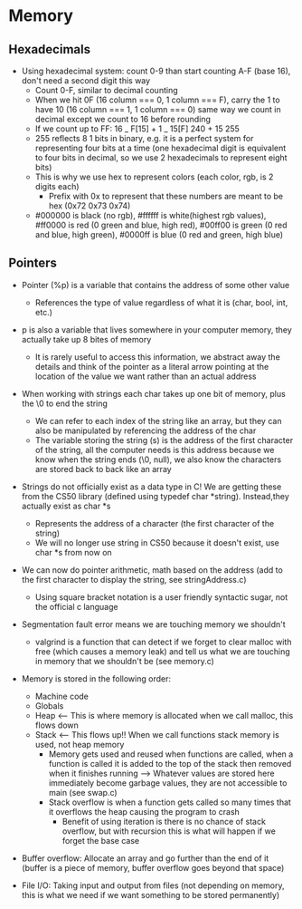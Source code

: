 # Memory

## Hexadecimals

- Using hexadecimal system: count 0-9 than start counting A-F (base 16), don't
  need a second digit this way
  - Count 0-F, similar to decimal counting
  - When we hit 0F (16 column === 0, 1 column === F), carry the 1 to have 10 (16
    column === 1, 1 column === 0) same way we count in decimal except we count
    to 16 before rounding
  - If we count up to FF: 16 _ F[15] + 1 _ 15[F] 240 + 15 255
  - 255 reflects 8 1 bits in binary, e.g. it is a perfect system for
    representing four bits at a time (one hexadecimal digit is equivalent to
    four bits in decimal, so we use 2 hexadecimals to represent eight bits)
  - This is why we use hex to represent colors (each color, rgb, is 2 digits
    each)
    - Prefix with 0x to represent that these numbers are meant to be hex (0x72
      0x73 0x74)
  - #000000 is black (no rgb), #ffffff is white(highest rgb values), #ff0000 is
    red (0 green and blue, high red), #00ff00 is green (0 red and blue, high
    green), #0000ff is blue (0 red and green, high blue)

## Pointers

- Pointer (%p) is a variable that contains the address of some other value
  - References the type of value regardless of what it is (char, bool, int,
    etc.)
- p is also a variable that lives somewhere in your computer memory, they
  actually take up 8 bites of memory

  - It is rarely useful to access this information, we abstract away the details
    and think of the pointer as a literal arrow pointing at the location of the
    value we want rather than an actual address

- When working with strings each char takes up one bit of memory, plus the \0 to
  end the string
  - We can refer to each index of the string like an array, but they can also be
    manipulated by referencing the address of the char
  - The variable storing the string (s) is the address of the first character of
    the string, all the computer needs is this address because we know when the
    string ends (\0, null), we also know the characters are stored back to back
    like an array

* Strings do not officially exist as a data type in C! We are getting these from
  the CS50 library (defined using typedef char \*string). Instead,they actually
  exist as char \*s

  - Represents the address of a character (the first character of the string)

  * We will no longer use string in CS50 because it doesn't exist, use char \*s
    from now on

* We can now do pointer arithmetic, math based on the address (add to the first
  character to display the string, see stringAddress.c)

  - Using square bracket notation is a user friendly syntactic sugar, not the
    official c language

* Segmentation fault error means we are touching memory we shouldn't

  - valgrind is a function that can detect if we forget to clear malloc with
    free (which causes a memory leak) and tell us what we are touching in memory
    that we shouldn't be (see memory.c)

* Memory is stored in the following order:

  - Machine code
  - Globals
  - Heap <-- This is where memory is allocated when we call malloc, this flows
    down
  - Stack <-- This flows up!! When we call functions stack memory is used, not
    heap memory
    - Memory gets used and reused when functions are called, when a function is
      called it is added to the top of the stack then removed when it finishes
      running --> Whatever values are stored here immediately become garbage
      values, they are not accessible to main (see swap.c)
    * Stack overflow is when a function gets called so many times that it
      overflows the heap causing the program to crash
      - Benefit of using iteration is there is no chance of stack overflow, but
        with recursion this is what will happen if we forget the base case

* Buffer overflow: Allocate an array and go further than the end of it (buffer
  is a piece of memory, buffer overflow goes beyond that space)

* File I/O: Taking input and output from files (not depending on memory, this is
  what we need if we want something to be stored permanently)
